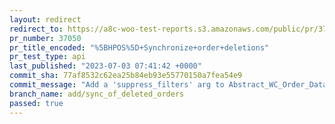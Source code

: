 ```yaml
---
layout: redirect
redirect_to: https://a8c-woo-test-reports.s3.amazonaws.com/public/pr/37050/api/index.html
pr_number: 37050
pr_title_encoded: "%5BHPOS%5D+Synchronize+order+deletions"
pr_test_type: api
last_published: "2023-07-03 07:41:42 +0000"
commit_sha: 77af8532c62ea25b84eb93e55770150a7fea54e9
commit_message: "Add a 'suppress_filters' arg to Abstract_WC_Order_Data_Store_CPT::delete"
branch_name: add/sync_of_deleted_orders
passed: true
---
```

